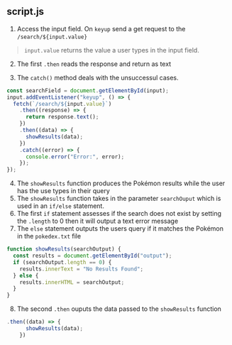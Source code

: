 ## script.js

1. Access the input field. On `keyup` send a get request to the `/search/${input.value}`

> `input.value` returns the value a user types in the input field.

2. The first `.then` reads the response and return as text

3. The `catch()` method deals with the unsuccessul cases.

```javascript
const searchField = document.getElementById(input);
input.addEventListener("keyup", () => {
  fetch(`/search/${input.value}`)
    .then((response) => {
      return response.text();
    })
    .then((data) => {
      showResults(data);
    })
    .catch((error) => {
      console.error("Error:", error);
    });
});
```

4. The `showResults` function produces the Pokémon results while the user has the use types in their query
5. The `showResults` function takes in the parameter `searchOuput` which is used in an `if/else` statement.
6. The first `if` statement assesses if the search does not exist by setting the `.length` to 0 then it will output a text error message
7. The `else` statement outputs the users query if it matches the Pokémon in the `pokedex.txt` file

```javascript
function showResults(searchOutput) {
  const results = document.getElementById("output");
  if (searchOutput.length == 0) {
    results.innerText = "No Results Found";
  } else {
    results.innerHTML = searchOutput;
  }
}
```

8. The second `.then` ouputs the data passed to the `showResults` function

```javascript
.then((data) => {
      showResults(data);
    })
```
